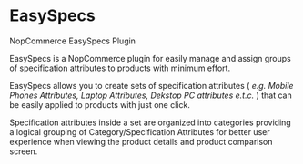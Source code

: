 # EasySpecs
NopCommerce EasySpecs Plugin
        <p>
            EasySpecs is a NopCommerce plugin for easily manage and assign groups of specification attributes to products with minimum effort.
        </p>
        <p>
            EasySpecs allows you to create sets of specification attributes (<i> e.g. Mobile Phones Attributes, Laptop Attributes, Dekstop PC attributes e.t.c. </i>) that can be easily applied to products with just one click.
        </p>
        <p>
            Specification attributes inside a set are organized into categories providing a logical grouping of Category/Specification Attributes for better user experience when viewing the product details and product comparison screen.
        </p>
